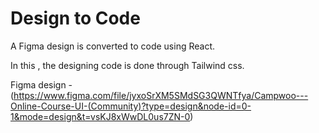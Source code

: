 # Design to Code 
A Figma design is converted to code using React.

In this , the designing code is done through Tailwind css.

Figma design - (https://www.figma.com/file/jyxoSrXM5SMdSG3QWNTfya/Campwoo---Online-Course-UI-(Community)?type=design&node-id=0-1&mode=design&t=vsKJ8xWwDL0us7ZN-0)
